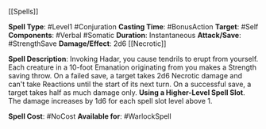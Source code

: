 [[Spells]]

**Spell Type**: #Level1 #Conjuration 
**Casting Time**: #BonusAction 
**Target**: #Self 
**Components**: #Verbal #Somatic 
**Duration**: Instantaneous
**Attack/Save**: #StrengthSave
**Damage/Effect**: 2d6 [[Necrotic]]

**Spell Description**: 
	Invoking Hadar, you cause tendrils to erupt from yourself. Each creature in a 10-foot Emanation originating from you makes a Strength saving throw. On a failed save, a target takes 2d6 Necrotic damage and can't take Reactions until the start of its next turn. On a successful save, a target takes half as much damage only.
	**Using a Higher-Level Spell Slot**. The damage increases by 1d6 for each spell slot level above 1.

**Spell Cost**: #NoCost 
**Available for**: #WarlockSpell 